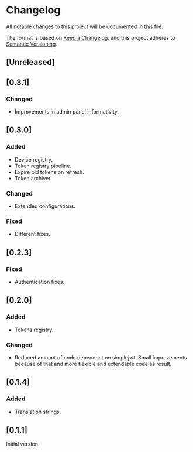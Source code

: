 # Changelog
All notable changes to this project will be documented in this file.

The format is based on [Keep a Changelog](https://keepachangelog.com/en/1.0.0/),
and this project adheres to [Semantic Versioning](https://semver.org/spec/v2.0.0.html).

## [Unreleased]

## [0.3.1]
### Changed
- Improvements in admin panel informativity.

## [0.3.0]
### Added
- Device registry.
- Token registry pipeline.
- Expire old tokens on refresh.
- Token archiver.

### Changed
- Extended configurations.

### Fixed
- Different fixes.

## [0.2.3]
### Fixed
- Authentication fixes.

## [0.2.0]
### Added
- Tokens registry.
### Changed
- Reduced amount of code dependent on simplejwt. Small improvements because of that and more flexible and extendable code as result.

## [0.1.4]
### Added
- Translation strings.

## [0.1.1]
Initial version.
